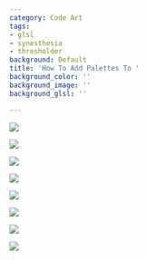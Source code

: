 ```yaml
---
category: Code Art
tags:
- glsl
- synesthesia
- thresholder
background: Default
title: 'How To Add Palettes To '
background_color: ''
background_image: ''
background_glsl: ''

---
```

![](https://res.cloudinary.com/kylegrover/image/upload/v1590356496/duplicate-thresholder-scene_hob1dy.png)

![](https://res.cloudinary.com/kylegrover/image/upload/v1590356497/edit-scene-copy_rsrsbz.png)

![](https://res.cloudinary.com/kylegrover/image/upload/v1590356494/open-with-vs-code_qyiwuv.png)

![](https://res.cloudinary.com/kylegrover/image/upload/v1590356494/vscode-scene-folder-editing_wcvono.png)

![](https://res.cloudinary.com/kylegrover/image/upload/v1590356504/pallete_1_olxjih.png)

![](https://res.cloudinary.com/kylegrover/image/upload/v1590356492/change-pallete-1_zcyump.png)

![](https://res.cloudinary.com/kylegrover/image/upload/v1590356492/reload-the-scene_xlessw.png)  

![](https://res.cloudinary.com/kylegrover/image/upload/v1590356506/new-palette-1-example_fu02v0.png)